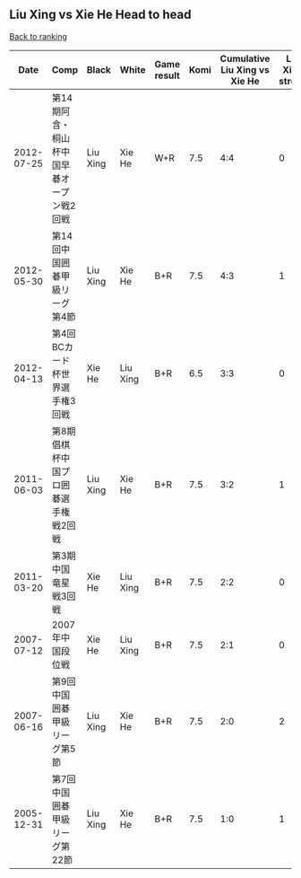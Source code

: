 ## Liu Xing vs Xie He Head to head

[Back to ranking](../../index.md)




| **Date** | **Comp** | **Black** | **White** | **Game result** | **Komi** | **Cumulative Liu Xing vs Xie He** | **Liu Xing streak** | **Xie He streak** | 
| --- | --- | --- | --- | --- | --- | --- | --- | --- |
| 2012-07-25 | 第14期阿含・桐山杯中国早碁オープン戦2回戦 | Liu Xing | Xie He | W+R | 7.5 | 4:4 | 0 | 1 | 
| 2012-05-30 | 第14回中国囲碁甲級リーグ第4節 | Liu Xing | Xie He | B+R | 7.5 | 4:3 | 1 | 0 | 
| 2012-04-13 | 第4回BCカード杯世界選手権3回戦 | Xie He | Liu Xing | B+R | 6.5 | 3:3 | 0 | 1 | 
| 2011-06-03 | 第8期倡棋杯中国プロ囲碁選手権戦2回戦 | Liu Xing | Xie He | B+R | 7.5 | 3:2 | 1 | 0 | 
| 2011-03-20 | 第3期中国竜星戦3回戦 | Xie He | Liu Xing | B+R | 7.5 | 2:2 | 0 | 2 | 
| 2007-07-12 | 2007年中国段位戦 | Xie He | Liu Xing | B+R | 7.5 | 2:1 | 0 | 1 | 
| 2007-06-16 | 第9回中国囲碁甲級リーグ第5節 | Liu Xing | Xie He | B+R | 7.5 | 2:0 | 2 | 0 | 
| 2005-12-31 | 第7回中国囲碁甲級リーグ第22節 | Liu Xing | Xie He | B+R | 7.5 | 1:0 | 1 | 0 |




